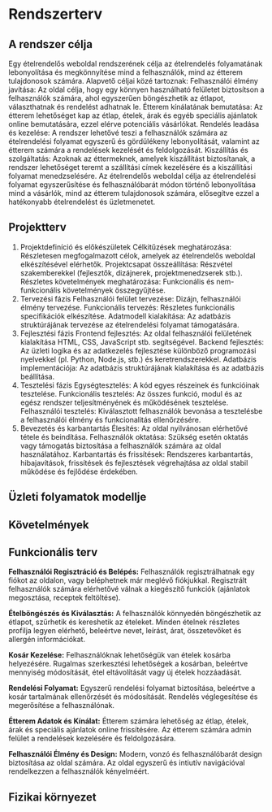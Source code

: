 # Rendszerterv

## A rendszer célja
Egy ételrendelős weboldal rendszerének célja az ételrendelés folyamatának lebonyolítása és megkönnyítése mind a felhasználók, mind az étterem tulajdonosok számára. Alapvető céljai közé tartoznak:
Felhasználói élmény javítása: Az oldal célja, hogy egy könnyen használható felületet biztosítson a felhasználók számára, ahol egyszerűen böngészhetik az étlapot, választhatnak és rendelést adhatnak le.
Étterem kínálatának bemutatása: Az étterem lehetőséget kap az étlap, ételek, árak és egyéb speciális ajánlatok online bemutatására, ezzel elérve potenciális vásárlókat.
Rendelés leadása és kezelése: A rendszer lehetővé teszi a felhasználók számára az ételrendelési folyamat egyszerű és gördülékeny lebonyolítását, valamint az étterem számára a rendelések kezelését és feldolgozását.
Kiszállítás és szolgáltatás: Azoknak az éttermeknek, amelyek kiszállítást biztosítanak, a rendszer lehetőséget teremt a szállítási címek kezelésére és a kiszállítási folyamat menedzselésére.
Az ételrendelős weboldal célja az ételrendelési folyamat egyszerűsítése és felhasználóbarát módon történő lebonyolítása mind a vásárlók, mind az étterem tulajdonosok számára, elősegítve ezzel a hatékonyabb ételrendelést és üzletmenetet.

## Projektterv
1. Projektdefiníció és előkészületek
Célkitűzések meghatározása: Részletesen megfogalmazott célok, amelyek az ételrendelős weboldal elkészítésével elérhetők.
Projektcsapat összeállítása: Részvétel szakemberekkel (fejlesztők, dizájnerek, projektmenedzserek stb.).
Részletes követelmények meghatározása: Funkcionális és nem-funkcionális követelmények összegyűjtése.
2. Tervezési fázis
Felhasználói felület tervezése: Dizájn, felhasználói élmény tervezése.
Funkcionális tervezés: Részletes funkcionális specifikációk elkészítése.
Adatmodell kialakítása: Az adatbázis struktúrájának tervezése az ételrendelési folyamat támogatására.
3. Fejlesztési fázis
Frontend fejlesztés: Az oldal felhasználói felületének kialakítása HTML, CSS, JavaScript stb. segítségével.
Backend fejlesztés: Az üzleti logika és az adatkezelés fejlesztése különböző programozási nyelvekkel (pl. Python, Node.js, stb.) és keretrendszerekkel.
Adatbázis implementációja: Az adatbázis struktúrájának kialakítása és az adatbázis beállítása.
4. Tesztelési fázis
Egységtesztelés: A kód egyes részeinek és funkcióinak tesztelése.
Funkcionális tesztelés: Az összes funkció, modul és az egész rendszer teljesítményének és működésének tesztelése.
Felhasználói tesztelés: Kiválasztott felhasználók bevonása a tesztelésbe a felhasználói élmény és funkcionalitás ellenőrzésére.
5. Bevezetés és karbantartás
Élesítés: Az oldal nyilvánosan elérhetővé tétele és beindítása.
Felhasználók oktatása: Szükség esetén oktatás vagy támogatás biztosítása a felhasználók számára az oldal használatához.
Karbantartás és frissítések: Rendszeres karbantartás, hibajavítások, frissítések és fejlesztések végrehajtása az oldal stabil működése és fejlődése érdekében.

## Üzleti folyamatok modellje

## Követelmények

## Funkcionális terv
**Felhasználói Regisztráció és Belépés:**
Felhasználók regisztrálhatnak egy fiókot az oldalon, vagy beléphetnek már meglévő fiókjukkal.
Regisztrált felhasználók számára elérhetővé válnak a kiegészítő funkciók (ajánlatok megosztása, receptek feltöltése).

**Ételböngészés és Kiválasztás:**
A felhasználók könnyedén böngészhetik az étlapot, szűrhetik és kereshetik az ételeket.
Minden ételnek részletes profilja legyen elérhető, beleértve nevet, leírást, árat, összetevőket és allergén információkat.

**Kosár Kezelése:**
Felhasználóknak lehetőségük van ételek kosárba helyezésére.
Rugalmas szerkesztési lehetőségek a kosárban, beleértve mennyiség módosítását, étel eltávolítását vagy új ételek hozzáadását.

**Rendelési Folyamat:**
Egyszerű rendelési folyamat biztosítása, beleértve a kosár tartalmának ellenőrzését és módosítását.
Rendelés véglegesítése és megerősítése a felhasználónak.

**Étterem Adatok és Kínálat:**
Étterem számára lehetőség az étlap, ételek, árak és speciális ajánlatok online frissítésére.
Az étterem számára admin felület a rendelések kezelésére és feldolgozására.

**Felhasználói Élmény és Design:**
Modern, vonzó és felhasználóbarát design biztosítása az oldal számára.
Az oldal egyszerű és intiutív navigációval rendelkezzen a felhasználók kényelméért.

## Fizikai környezet
